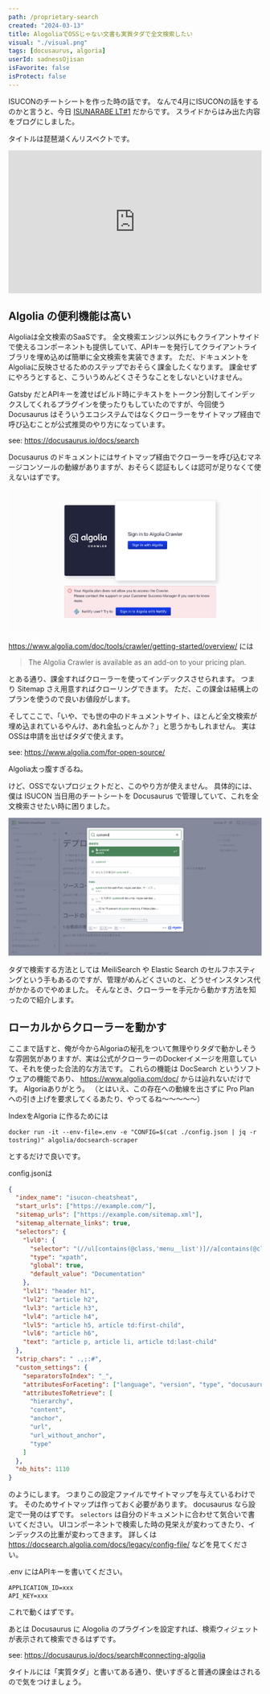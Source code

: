 ```yaml
---
path: /proprietary-search
created: "2024-03-13"
title: AlogoliaでOSSじゃない文書も実質タダで全文検索したい
visual: "./visual.png"
tags: [docusaurus, algoria]
userId: sadnessOjisan
isFavorite: false
isProtect: false
---
```


ISUCONのチートシートを作った時の話です。
なんで4月にISUCONの話をするのかと言うと、今日 [ISUNARABE LT#1](https://isunarabe.connpass.com/event/310556/) だからです。
スライドからはみ出た内容をブログにしました。

タイトルは琵琶湖くんリスペクトです。

<div
  style="left: 0; width: 100%; height: 0; position: relative; padding-bottom: 56.25%;"
>
<iframe style="top: 0; left: 0; width: 100%; height: 100%; position: absolute; border: 0;" src="https://www.youtube.com/embed/lMBRK9vvMIE?si=HX5Kc_h4M_TzPS66" title="YouTube video player" frameborder="0" allow="accelerometer; autoplay; clipboard-write; encrypted-media; gyroscope; picture-in-picture; web-share" allowfullscreen></iframe>
</div>

## Algolia の便利機能は高い

Algoliaは全文検索のSaaSです。
全文検索エンジン以外にもクライアントサイドで使えるコンポーネントも提供していて、APIキーを発行してクライアントライブラリを埋め込めば簡単に全文検索を実装できます。
ただ、ドキュメントをAlgoliaに反映させるためのステップでおそらく課金したくなります。
課金せずにやろうとすると、こういうめんどくさそうなことをしないといけません。

Gatsby だとAPIキーを渡せばビルド時にテキストをトークン分割してインデックスしてくれるプラグインを使ったりもしていたのですが、今回使う Docusaurus はそういうエコシステムではなくクローラーをサイトマップ経由で呼び込むことが公式推奨のやり方になっています。

see: https://docusaurus.io/docs/search

Docusaurus のドキュメントにはサイトマップ経由でクローラーを呼び込むマネージコンソールの動線がありますが、おそらく認証もしくは認可が足りなくて使えないはずです。

![認証を弾かれる](./auth.png)

https://www.algolia.com/doc/tools/crawler/getting-started/overview/ には

> The Algolia Crawler is available as an add-on to your pricing plan.

とある通り、課金すればクローラーを使ってインデックスさせられます。
つまり Sitemap さえ用意すればクローリングできます。
ただ、この課金は結構上のプランを使うので良いお値段がします。

そしてここで、「いや、でも世の中のドキュメントサイト、ほとんど全文検索が埋め込まれているやんけ、あれ金払っとんか？」と思うかもしれません。
実はOSSは申請を出せばタダで使えます。

see: https://www.algolia.com/for-open-source/

Algolia太っ腹すぎるね。

けど、OSSでないプロジェクトだと、このやり方が使えません。
具体的には、僕は ISUCON 当日用のチートシートを Docusaurus で管理していて、これを全文検索させたい時に困りました。

![チートシート](./cheat.png)

タダで検索する方法としては MeiliSearch や Elastic Search のセルフホスティングという手もあるのですが、管理がめんどくさいのと、どうせインスタンス代がかかるのでやめました。
そんなとき、クローラーを手元から動かす方法を知ったので紹介します。

## ローカルからクローラーを動かす

ここまで話すと、俺が今からAlgoriaの秘孔をついて無理やりタダで動かしそうな雰囲気がありますが、実は公式がクローラーのDockerイメージを用意していて、それを使った合法的な方法です。
これらの機能は DocSearch というソフトウェアの機能であり、 https://www.algolia.com/doc/ からは辿れないだけです。
Algoriaありがとう。
（とはいえ、この存在への動線を出さずに Pro Plan への引き上げを要求してくるあたり、やってるね〜〜〜〜〜）

IndexをAlgoria に作るためには

```
docker run -it --env-file=.env -e "CONFIG=$(cat ./config.json | jq -r tostring)" algolia/docsearch-scraper
```

とするだけで良いです。

config.jsonは

```json
{
  "index_name": "isucon-cheatsheat",
  "start_urls": ["https://example.com/"],
  "sitemap_urls": ["https://example.com/sitemap.xml"],
  "sitemap_alternate_links": true,
  "selectors": {
    "lvl0": {
      "selector": "(//ul[contains(@class,'menu__list')]//a[contains(@class, 'menu__link menu__link--sublist menu__link--active')]/text() | //nav[contains(@class, 'navbar')]//a[contains(@class, 'navbar__link--active')]/text())[last()]",
      "type": "xpath",
      "global": true,
      "default_value": "Documentation"
    },
    "lvl1": "header h1",
    "lvl2": "article h2",
    "lvl3": "article h3",
    "lvl4": "article h4",
    "lvl5": "article h5, article td:first-child",
    "lvl6": "article h6",
    "text": "article p, article li, article td:last-child"
  },
  "strip_chars": " .,;:#",
  "custom_settings": {
    "separatorsToIndex": "_",
    "attributesForFaceting": ["language", "version", "type", "docusaurus_tag"],
    "attributesToRetrieve": [
      "hierarchy",
      "content",
      "anchor",
      "url",
      "url_without_anchor",
      "type"
    ]
  },
  "nb_hits": 1110
}
```

のようにします。
つまりこの設定ファイルでサイトマップを与えているわけです。
そのためサイトマップは作っておく必要があります。
docusaurus なら設定で一発のはずです。
`selectors` は自分のドキュメントに合わせて気合いで書いてください。
UIコンポーネントで検索した時の見栄えが変わってきたり、インデックスの比重が変わってきます。
詳しくは https://docsearch.algolia.com/docs/legacy/config-file/ などを見てください。

.env にはAPIキーを書いてください。

```
APPLICATION_ID=xxx
API_KEY=xxx
```

これで動くはずです。

あとは Docusaurus に Alogolia のプラグインを設定すれば、検索ウィジェットが表示されて検索できるはずです。

see: https://docusaurus.io/docs/search#connecting-algolia

タイトルには「実質タダ」と書いてある通り、使いすぎると普通の課金はされるので気をつけましょう。

